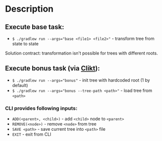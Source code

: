 # Description 

## Execute base task:

* `$ ./gradlew run --args="base <file1> <file2>"` - transform tree from <file1> state to <file2> state

Solution contract: transformation isn't possible for trees with different roots.

## Execute bonus task (via [Clikt](https://github.com/ajalt/clikt)):

* `$ ./gradlew run --args="bonus"` - init tree with hardcoded root (1 by default)
* `$ ./gradlew run --args="bonus --tree-path <path>"` - load tree from `<path>`

### CLI provides following inputs:
* `ADD(<parent>, <child>)` - add `<child>` node to `<parent>` 
* `REMOVE(<node>)` - remove `<node>` from tree
* `SAVE <path>` - save current tree into `<path>` file
* `EXIT` - exit from CLI
